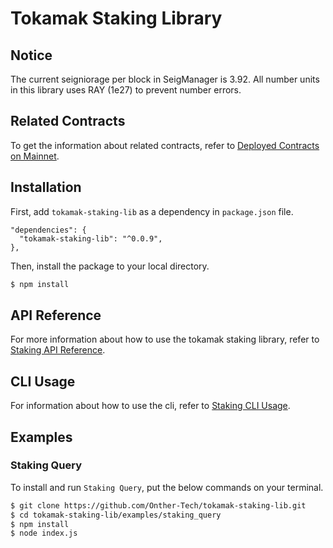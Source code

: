 # Tokamak Staking Library
## Notice
The current seigniorage per block in SeigManager is 3.92.
All number units in this library uses RAY (1e27) to prevent number errors.

## Related Contracts
To get the information about related contracts, refer to [Deployed Contracts on Mainnet].

## Installation
First, add `tokamak-staking-lib` as a dependency in `package.json` file.
```
"dependencies": {
  "tokamak-staking-lib": "^0.0.9",
},
```

Then, install the package to your local directory.
```sh
$ npm install
```

## API Reference
For more information about how to use the tokamak staking library, refer to [Staking API Reference].

## CLI Usage
For information about how to use the cli, refer to [Staking CLI Usage].

## Examples
### Staking Query
To install and run `Staking Query`, put the below commands on your terminal.
```sh
$ git clone https://github.com/Onther-Tech/tokamak-staking-lib.git
$ cd tokamak-staking-lib/examples/staking_query
$ npm install
$ node index.js
```

[Deployed Contracts on Mainnet]: <https://github.com/Onther-Tech/plasma-evm-contracts#deployed-contracts-on-mainnet>
[Staking API Reference]: <./docs/api_reference.md>
[Staking CLI Usage]: <./docs/cli_usage.md>